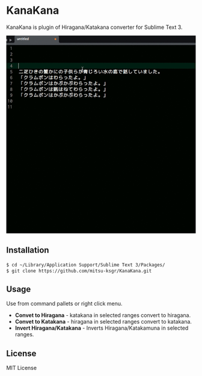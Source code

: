 # KanaKana
KanaKana is plugin of Hiragana/Katakana converter for Sublime Text 3.

![Demo](demo_inverts.gif)


## Installation

```
$ cd ~/Library/Application Support/Sublime Text 3/Packages/
$ git clone https://github.com/mitsu-ksgr/KanaKana.git
```


## Usage
Use from command pallets or right click menu.

- **Convet to Hiragana** - katakana in selected ranges convert to hiragana.
- **Convet to Katakana** - hiragana in selected ranges convert to katakana.
- **Invert Hiragana/Katakana** - Inverts Hiragana/Katakamuna in selected ranges.


## License
MIT License

